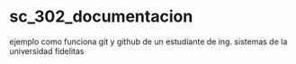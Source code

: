 # sc_302_documentacion
ejemplo como funciona git y github de un estudiante de ing. sistemas de la universidad fidelitas 
